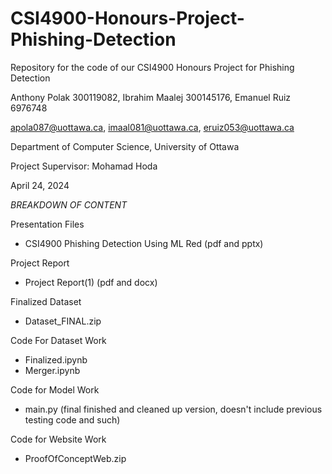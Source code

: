 # CSI4900-Honours-Project-Phishing-Detection
Repository for the code of our CSI4900 Honours Project for Phishing Detection

Anthony Polak 300119082, Ibrahim Maalej 300145176, Emanuel Ruiz 6976748

apola087@uottawa.ca, imaal081@uottawa.ca, eruiz053@uottawa.ca

Department of Computer Science, University of Ottawa

Project Supervisor: Mohamad Hoda

April 24, 2024

*BREAKDOWN OF CONTENT*

Presentation Files
- CSI4900 Phishing Detection Using ML Red (pdf and pptx)

Project Report
- Project Report(1) (pdf and docx)

Finalized Dataset
- Dataset_FINAL.zip

Code For Dataset Work
- Finalized.ipynb
- Merger.ipynb

Code for Model Work
- main.py (final finished and cleaned up version, doesn't include previous testing code and such)

Code for Website Work
- ProofOfConceptWeb.zip
